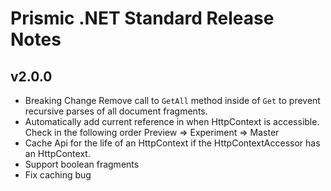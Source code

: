 # Prismic .NET Standard Release Notes

## v2.0.0
* Breaking Change
    Remove call to `GetAll` method inside of `Get` to prevent recursive parses of all document fragments.
* Automatically add current reference in when HttpContext is accessible.
    Check in the following order Preview => Experiment => Master
* Cache Api for the life of an HttpContext if the HttpContextAccessor has an HttpContext.
* Support boolean fragments
* Fix caching bug


